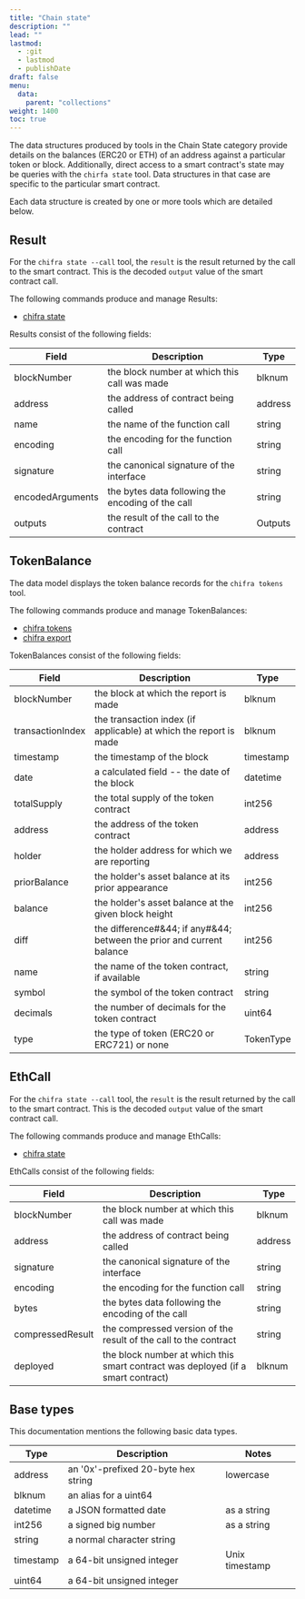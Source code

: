 ```yaml
---
title: "Chain state"
description: ""
lead: ""
lastmod:
  - :git
  - lastmod
  - publishDate
draft: false
menu:
  data:
    parent: "collections"
weight: 1400
toc: true
---
```


<!-- markdownlint-disable MD033 MD036 MD041 -->
The data structures produced by tools in the Chain State category provide details on the balances
(ERC20 or ETH) of an address against a particular token or block. Additionally, direct access to
a smart contract's state may be queries with the `chirfa state` tool. Data structures in that case
are specific to the particular smart contract.

Each data structure is created by one or more tools which are detailed below.

## Result

<!-- markdownlint-disable MD033 MD036 MD041 -->
For the `chifra state --call` tool, the `result` is the result returned by the call to the smart
contract. This is the decoded `output` value of the smart contract call.

The following commands produce and manage Results:

- [chifra state](/chifra/chainstate/#chifra-state)

Results consist of the following fields:

| Field            | Description                                       | Type    |
| ---------------- | ------------------------------------------------- | ------- |
| blockNumber      | the block number at which this call was made      | blknum  |
| address          | the address of contract being called              | address |
| name             | the name of the function call                     | string  |
| encoding         | the encoding for the function call                | string  |
| signature        | the canonical signature of the interface          | string  |
| encodedArguments | the bytes data following the encoding of the call | string  |
| outputs          | the result of the call to the contract            | Outputs |

## TokenBalance

<!-- markdownlint-disable MD033 MD036 MD041 -->
The data model displays the token balance records for the `chifra tokens` tool.

The following commands produce and manage TokenBalances:

- [chifra tokens](/chifra/chainstate/#chifra-tokens)
- [chifra export](/chifra/accounts/#chifra-export)

TokenBalances consist of the following fields:

| Field            | Description                                                           | Type      |
| ---------------- | --------------------------------------------------------------------- | --------- |
| blockNumber      | the block at which the report is made                                 | blknum    |
| transactionIndex | the transaction index (if applicable) at which the report is made     | blknum    |
| timestamp        | the timestamp of the block                                            | timestamp |
| date             | a calculated field -- the date of the block                           | datetime  |
| totalSupply      | the total supply of the token contract                                | int256    |
| address          | the address of the token contract                                     | address   |
| holder           | the holder address for which we are reporting                         | address   |
| priorBalance     | the holder's asset balance at its prior appearance                    | int256    |
| balance          | the holder's asset balance at the given block height                  | int256    |
| diff             | the difference#&44; if any#&44; between the prior and current balance | int256    |
| name             | the name of the token contract, if available                          | string    |
| symbol           | the symbol of the token contract                                      | string    |
| decimals         | the number of decimals for the token contract                         | uint64    |
| type             | the type of token (ERC20 or ERC721) or none                           | TokenType |

## EthCall

<!-- markdownlint-disable MD033 MD036 MD041 -->
For the `chifra state --call` tool, the `result` is the result returned by the call to the smart
contract. This is the decoded `output` value of the smart contract call.

The following commands produce and manage EthCalls:

- [chifra state](/chifra/chainstate/#chifra-state)

EthCalls consist of the following fields:

| Field            | Description                                                                      | Type    |
| ---------------- | -------------------------------------------------------------------------------- | ------- |
| blockNumber      | the block number at which this call was made                                     | blknum  |
| address          | the address of contract being called                                             | address |
| signature        | the canonical signature of the interface                                         | string  |
| encoding         | the encoding for the function call                                               | string  |
| bytes            | the bytes data following the encoding of the call                                | string  |
| compressedResult | the compressed version of the result of the call to the contract                 | string  |
| deployed         | the block number at which this smart contract was deployed (if a smart contract) | blknum  |

## Base types

This documentation mentions the following basic data types.

| Type      | Description                         | Notes          |
| --------- | ----------------------------------- | -------------- |
| address   | an '0x'-prefixed 20-byte hex string | lowercase      |
| blknum    | an alias for a uint64               |                |
| datetime  | a JSON formatted date               | as a string    |
| int256    | a signed big number                 | as a string    |
| string    | a normal character string           |                |
| timestamp | a 64-bit unsigned integer           | Unix timestamp |
| uint64    | a 64-bit unsigned integer           |                |
